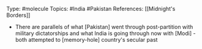 
Type: #molecule
Topics: #India #Pakistan
References:  [[Midnight's Borders]]

- There are parallels of what [Pakistan] went through post-partition with military dictatorships and what India is going through now with [Modi] - both attempted to [memory-hole] country's secular past 
